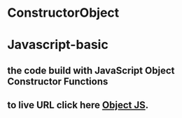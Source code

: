 # ConstructorObject
# Javascript-basic

## the code build with JavaScript Object Constructor Functions

## to live URL click here [Object JS][1].


[1]: https://alaasa3di.github.io/ConstructorObject/